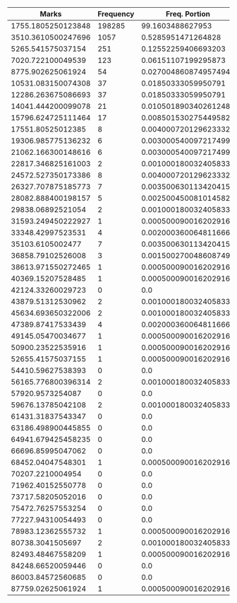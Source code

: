 | Marks | Frequency | Freq. Portion |
|-------|-----------|---------------|
| 1755.1805250123848 | 198285 | 99.1603488627953 |
| 3510.3610500247696 | 1057 | 0.5285951471264828 |
| 5265.541575037154 | 251 | 0.12552259406693203 |
| 7020.722100049539 | 123 | 0.06151107199295873 |
| 8775.902625061924 | 54 | 0.027004860874957494 |
| 10531.083150074308 | 37 | 0.01850333059950791 |
| 12286.263675086693 | 37 | 0.01850333059950791 |
| 14041.444200099078 | 21 | 0.010501890340261248 |
| 15796.624725111464 | 17 | 0.008501530275449582 |
| 17551.80525012385 | 8 | 0.004000720129623332 |
| 19306.985775136232 | 6 | 0.003000540097217499 |
| 21062.166300148616 | 6 | 0.003000540097217499 |
| 22817.346825161003 | 2 | 0.001000180032405833 |
| 24572.527350173386 | 8 | 0.004000720129623332 |
| 26327.707875185773 | 7 | 0.0035006301134204157 |
| 28082.888400198157 | 5 | 0.0025004500810145826 |
| 29838.06892521054 | 2 | 0.001000180032405833 |
| 31593.249450222927 | 1 | 0.0005000900162029165 |
| 33348.42997523531 | 4 | 0.002000360064811666 |
| 35103.6105002477 | 7 | 0.0035006301134204157 |
| 36858.79102526008 | 3 | 0.0015002700486087496 |
| 38613.971550272465 | 1 | 0.0005000900162029165 |
| 40369.15207528485 | 1 | 0.0005000900162029165 |
| 42124.33260029723 | 0 | 0.0 |
| 43879.51312530962 | 2 | 0.001000180032405833 |
| 45634.693650322006 | 2 | 0.001000180032405833 |
| 47389.87417533439 | 4 | 0.002000360064811666 |
| 49145.05470034677 | 1 | 0.0005000900162029165 |
| 50900.23522535916 | 1 | 0.0005000900162029165 |
| 52655.41575037155 | 1 | 0.0005000900162029165 |
| 54410.59627538393 | 0 | 0.0 |
| 56165.776800396314 | 2 | 0.001000180032405833 |
| 57920.9573254087 | 0 | 0.0 |
| 59676.13785042108 | 2 | 0.001000180032405833 |
| 61431.31837543347 | 0 | 0.0 |
| 63186.498900445855 | 0 | 0.0 |
| 64941.679425458235 | 0 | 0.0 |
| 66696.85995047062 | 0 | 0.0 |
| 68452.04047548301 | 1 | 0.0005000900162029165 |
| 70207.2210004954 | 0 | 0.0 |
| 71962.40152550778 | 0 | 0.0 |
| 73717.58205052016 | 0 | 0.0 |
| 75472.76257553254 | 0 | 0.0 |
| 77227.94310054493 | 0 | 0.0 |
| 78983.12362555732 | 1 | 0.0005000900162029165 |
| 80738.3041505697 | 2 | 0.001000180032405833 |
| 82493.48467558209 | 1 | 0.0005000900162029165 |
| 84248.66520059446 | 0 | 0.0 |
| 86003.84572560685 | 0 | 0.0 |
| 87759.02625061924 | 1 | 0.0005000900162029165 |
